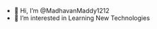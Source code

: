 - 👋 Hi, I’m @MadhavanMaddy1212
- 👀 I’m interested in Learning New Technologies

<!---
MadhavanMaddy1212/MadhavanMaddy1212 is a ✨ special ✨ repository because its `README.md` (this file) appears on your GitHub profile.
You can click the Preview link to take a look at your changes.
--->

